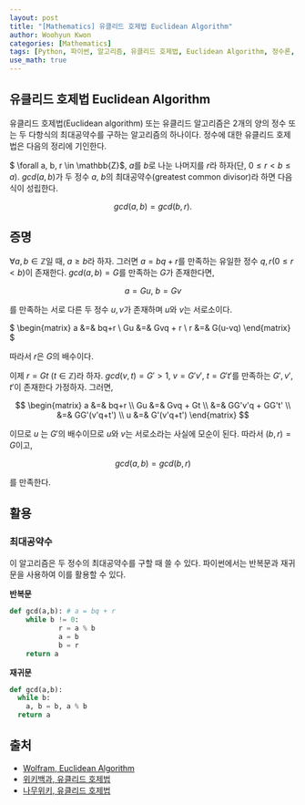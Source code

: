 ```yaml
--- 
layout: post
title: "[Mathematics] 유클리드 호제법 Euclidean Algorithm"
author: Woohyun Kwon
categories: [Mathematics]
tags: [Python, 파이썬, 알고리즘, 유클리드 호제법, Euclidean Algorithm, 정수론, Number Theory, 대수학, Algebra]
use_math: true
---
```


## 유클리드 호제법 Euclidean Algorithm

유클리드 호제법(Euclidean algorithm) 또는 유클리드 알고리즘은 2개의 양의 정수 또는 두 다항식의 최대공약수를 구하는 알고리즘의 하나이다. 정수에 대한 유클리드 호제법은 다음의 정리에 기인한다.

$ \forall a, b, r \in \mathbb{Z}$, $a$를 $b$로 나눈 나머지를 $r$라 하자(단, $0 \le r<b\le a$). $gcd(a,b)$가 두 정수 $a$, $b$의 최대공약수(greatest common divisor)라 하면 다음식이 성립한다.

$$gcd(a,b) = gcd(b,r). $$

## 증명

$\forall a, b\in \mathbb{Z}$일 때, $a \ge b$라 하자. 그러면 $a=bq+r$를 만족하는 유일한 정수 $q,r$($0 \le r < b$)이 존재한다. $gcd(a,b)=G$를 만족하는 $G$가 존재한다면,

$$a=Gu,\ b=Gv$$

를 만족하는 서로 다른 두 정수 $u,v$가 존재하며 $u$와 $v$는 서로소이다.

$
\begin{matrix}
a   &=& bq+r \\
Gu  &=& Gvq + r \\
r   &=& G(u-vq)
\end{matrix}
$

따라서 $r$은 $G$의 배수이다. 

이제 $r=Gt\ (t \in \mathbb{Z})$라 하자. $gcd(v,t)=G'>1$, $v=G'v'$, $t=G't'$를 만족하는 $G', v', t'$이 존재한다 가정하자. 그러면,

$$
\begin{matrix}
a   &=& bq+r \\
Gu  &=& Gvq + Gt \\
    &=& GG'v'q + GG't' \\
    &=& GG'(v'q+t') \\
u   &=& G'(v'q+t')
\end{matrix}
$$

이므로 $u$ 는 $G'$의 배수이므로 $u$와 $v$는 서로소라는 사실에 모순이 된다. 따라서 $(b,r)=G$이고,

$$gcd(a,b) = gcd(b,r)$$

를 만족한다.

## 활용

### 최대공약수

이 알고리즘은 두 정수의 최대공약수를 구할 때 쓸 수 있다. 파이썬에서는 반복문과 재귀문을 사용하여 이를 활용할 수 있다.

**반복문**

```python
def gcd(a,b): # a = bq + r
    while b != 0:
            r = a % b
            a = b
            b = r
    return a
```

**재귀문**

```python
def gcd(a,b):
  while b:
    a, b = b, a % b
  return a
```

## 출처

- [Wolfram, Euclidean Algorithm](https://mathworld.wolfram.com/EuclideanAlgorithm.html)
- [위키백과, 유클리드 호제법](https://ko.wikipedia.org/wiki/%EC%9C%A0%ED%81%B4%EB%A6%AC%EB%93%9C_%ED%98%B8%EC%A0%9C%EB%B2%95)
- [나무위키, 유클리드 호제법](https://namu.wiki/w/%EC%9C%A0%ED%81%B4%EB%A6%AC%EB%93%9C%20%ED%98%B8%EC%A0%9C%EB%B2%95)